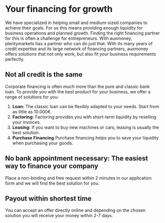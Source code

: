 # Your financing for growth
 
We have specialized in helping small and medium-sized companies to achieve their goals. For us this means providing enough liquidity for business operations and planned growth. Finding the right financing partner for this is often a challenge for entrepreneurs. With auxmoney, plentymarkets has a partner who can do just that. With its many years of credit expertise and its large network of financing partners, auxmoney offers solutions that not only work, but also fit your business requirements perfectly.

## Not all credit is the same
 
Corporate financing is often much more than the pure and classic bank loan. To provide you with the best product for your business, we offer a range of solutions for you:

1. **Loan:** The classic loan can be flexibly adapted to your needs. Start from as little as 10.000€.
2. **Factoring:** Factoring provides you with short-term liquidity by reselling your invoices.
3. **Leasing:** If you want to buy new machines or cars, leasing is usually the best solution.
4. **Purchase Financing** Purchase financing helps you to save your liquidity when purchasing your goods. 

 
## No bank appointment necessary: The easiest way to finance your company
 
Place a non-binding and free request within 2 minutes in our application form and we will find the best solution for you. 


## Payout within shortest time
 
You can accept an offer directly online and depending on the chosen solution you will receive your money within 2-7 days.